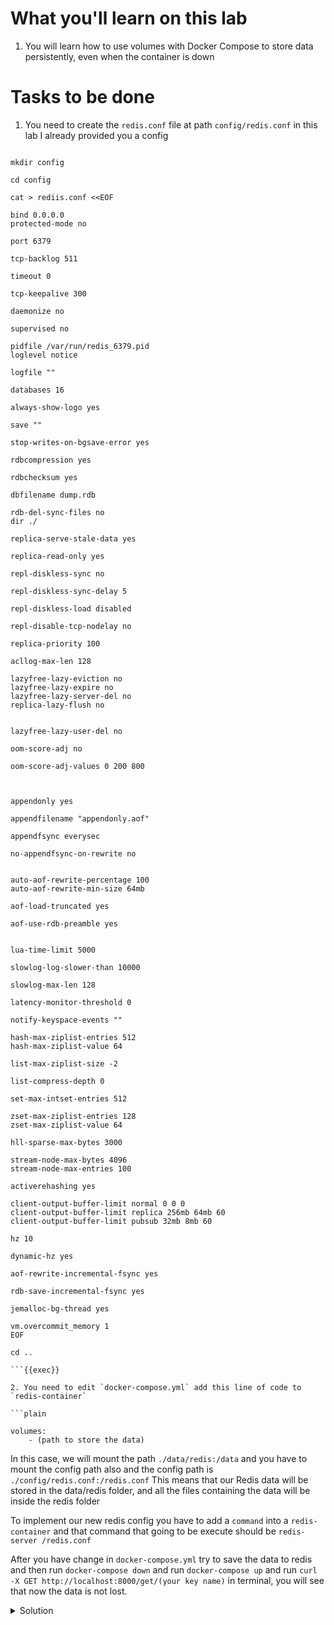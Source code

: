 # What you'll learn on this lab

1. You will learn how to use volumes with Docker Compose to store data persistently, even when the container is down

# Tasks to be done

1. You need to create the `redis.conf` file at path `config/redis.conf` in this lab I already provided you a config

```plain

mkdir config

cd config

cat > rediis.conf <<EOF

bind 0.0.0.0
protected-mode no

port 6379

tcp-backlog 511

timeout 0

tcp-keepalive 300

daemonize no

supervised no

pidfile /var/run/redis_6379.pid
loglevel notice

logfile ""

databases 16

always-show-logo yes

save ""

stop-writes-on-bgsave-error yes

rdbcompression yes

rdbchecksum yes

dbfilename dump.rdb

rdb-del-sync-files no
dir ./

replica-serve-stale-data yes

replica-read-only yes

repl-diskless-sync no

repl-diskless-sync-delay 5

repl-diskless-load disabled

repl-disable-tcp-nodelay no

replica-priority 100

acllog-max-len 128

lazyfree-lazy-eviction no
lazyfree-lazy-expire no
lazyfree-lazy-server-del no
replica-lazy-flush no


lazyfree-lazy-user-del no

oom-score-adj no

oom-score-adj-values 0 200 800



appendonly yes

appendfilename "appendonly.aof"

appendfsync everysec

no-appendfsync-on-rewrite no


auto-aof-rewrite-percentage 100
auto-aof-rewrite-min-size 64mb

aof-load-truncated yes

aof-use-rdb-preamble yes


lua-time-limit 5000

slowlog-log-slower-than 10000

slowlog-max-len 128

latency-monitor-threshold 0

notify-keyspace-events ""

hash-max-ziplist-entries 512
hash-max-ziplist-value 64

list-max-ziplist-size -2

list-compress-depth 0

set-max-intset-entries 512

zset-max-ziplist-entries 128
zset-max-ziplist-value 64

hll-sparse-max-bytes 3000

stream-node-max-bytes 4096
stream-node-max-entries 100

activerehashing yes

client-output-buffer-limit normal 0 0 0
client-output-buffer-limit replica 256mb 64mb 60
client-output-buffer-limit pubsub 32mb 8mb 60

hz 10

dynamic-hz yes

aof-rewrite-incremental-fsync yes

rdb-save-incremental-fsync yes

jemalloc-bg-thread yes

vm.overcommit_memory 1
EOF

cd ..

```{{exec}}

2. You need to edit `docker-compose.yml` add this line of code to `redis-container`

```plain

volumes:
    - (path to store the data)

```

In this case, we will mount the path `./data/redis:/data` and you have to mount the config path also and the config path is `./config/redis.conf:/redis.conf`  This means that our Redis data will be stored in the data/redis folder, and all the files containing the data will be inside the redis folder

To implement our new redis config you have to add a `command` into a `redis-container` and that command that going to be execute should be `redis-server /redis.conf`

After you have change in `docker-compose.yml` try to save the data to redis and then run `docker-compose down` and run `docker-compose up` and run `curl -X GET http://localhost:8000/get/(your key name)` in terminal, you will see that now the data is not lost.


<details>
<summary>Solution</summary>

```plain

cat > docker-compose.yml <<EOF
version: '3.9'
services: 
  
  node-container:
    image: nodeserver
    build: 
      context: .
      dockerfile: Dockerfile
    ports:
      - 8000:8000
    depends_on:
      - redis-container
    networks:
      - backend 

  redis-container:
    image: redis:latest
    ports:
      - 6379:6379
    networks:
      - backend
    command: 
      - redis-server /redis.conf
    volumes:
      - ./data/redis:/data
      - ./config/redis.conf:/redis.conf

    
networks:
  backend:
EOF

```{{exec}}

</details>